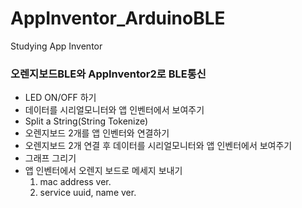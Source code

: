 # AppInventor_ArduinoBLE
Studying App Inventor

### 오렌지보드BLE와 AppInventor2로 BLE통신
- LED ON/OFF 하기
- 데이터를 시리얼모니터와 앱 인벤터에서 보여주기
- Split a String(String Tokenize)
- 오렌지보드 2개를 앱 인벤터와 연결하기
- 오렌지보드 2개 연결 후 데이터를 시리얼모니터와 앱 인벤터에서 보여주기
- 그래프 그리기
- 앱 인벤터에서 오렌지 보드로 메세지 보내기
  1) mac address ver.
  2) service uuid, name ver.
